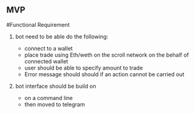 ## MVP 
#Functional Requirement

1. bot need to be able do the following:
    - connect to a wallet
    - place trade using Eth/weth on the scroll network on the behalf of connected wallet
    - user should be able to specify amount to trade
    - Error message should should if an action cannot be carried out

2. bot interface should be build on
    - on a command line 
    - then moved to telegram